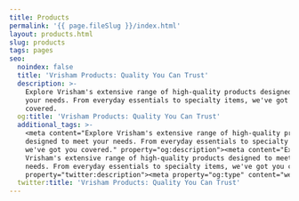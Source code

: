 ```yaml
---
title: Products
permalink: '{{ page.fileSlug }}/index.html'
layout: products.html
slug: products
tags: pages
seo:
  noindex: false
  title: 'Vrisham Products: Quality You Can Trust'
  description: >-
    Explore Vrisham's extensive range of high-quality products designed to meet
    your needs. From everyday essentials to specialty items, we've got you
    covered.
  og:title: 'Vrisham Products: Quality You Can Trust'
  additional_tags: >-
    <meta content="Explore Vrisham's extensive range of high-quality products
    designed to meet your needs. From everyday essentials to specialty items,
    we've got you covered." property="og:description"><meta content="Explore
    Vrisham's extensive range of high-quality products designed to meet your
    needs. From everyday essentials to specialty items, we've got you covered."
    property="twitter:description"><meta property="og:type" content="website">
  twitter:title: 'Vrisham Products: Quality You Can Trust'
---
```



